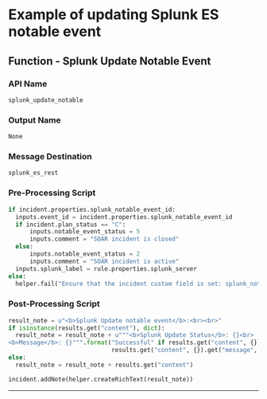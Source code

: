 <!--
    DO NOT MANUALLY EDIT THIS FILE
    THIS FILE IS AUTOMATICALLY GENERATED WITH resilient-sdk codegen
-->

# Example of updating Splunk ES notable event

## Function - Splunk Update Notable Event

### API Name
`splunk_update_notable`

### Output Name
`None`

### Message Destination
`splunk_es_rest`

### Pre-Processing Script
```python
if incident.properties.splunk_notable_event_id:
  inputs.event_id = incident.properties.splunk_notable_event_id
  if incident.plan_status == "C":
      inputs.notable_event_status = 5
      inputs.comment = "SOAR incident is closed"
  else:
      inputs.notable_event_status = 2
      inputs.comment = "SOAR incident is active"
  inputs.splunk_label = rule.properties.splunk_server
else:
  helper.fail("Ensure that the incident custom field is set: splunk_notable_event_id")
```

### Post-Processing Script
```python
result_note = u"<b>Splunk Update notable event</b>:<br><br>"
if isinstance(results.get("content"), dict):
  result_note = result_note + u"""<b>Splunk Update Status</b>: {}<br>
<b>Message</b>: {}""".format("Successful" if results.get("content", {}).get("success", False) else "Unsuccessful",
                             results.get("content", {}).get("message", "None"))
else:
  result_note = result_note + results.get("content")

incident.addNote(helper.createRichText(result_note))
```

---

